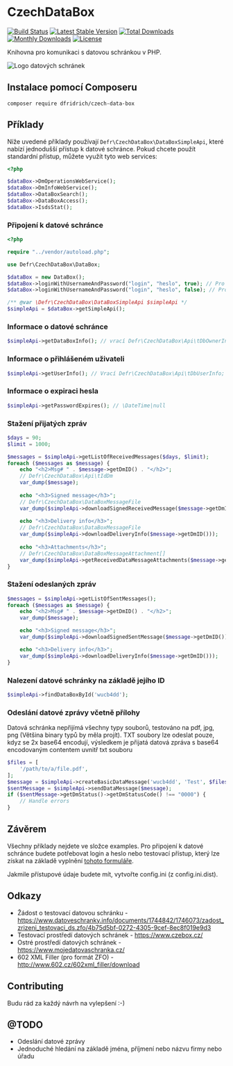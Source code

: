 # CzechDataBox

[![Build Status](https://travis-ci.org/dfridrich/CzechDataBox.svg)](https://travis-ci.org/dfridrich/CzechDataBox)
[![Latest Stable Version](https://poser.pugx.org/dfridrich/czech-data-box/v/stable)](https://packagist.org/packages/dfridrich/czech-data-box) 
[![Total Downloads](https://poser.pugx.org/dfridrich/czech-data-box/downloads)](https://packagist.org/packages/dfridrich/czech-data-box)
[![Monthly Downloads](https://poser.pugx.org/dfridrich/czech-data-box/d/monthly)](https://packagist.org/packages/dfridrich/czech-data-box)
[![License](https://poser.pugx.org/dfridrich/czech-data-box/license)](https://packagist.org/packages/dfridrich/czech-data-box)


Knihovna pro komunikaci s datovou schránkou v PHP.

![Logo datových schránek](Resources/logo.png)

## Instalace pomocí Composeru

`composer require dfridrich/czech-data-box`

## Příklady

Níže uvedené příklady používají `Defr\CzechDataBox\DataBoxSimpleApi`, které nabízí jednodušší přístup k datové schránce. Pokud chcete použít standardní přístup, můžete využít tyto web services:

```php
<?php

$dataBox->DmOperationsWebService();
$dataBox->DmInfoWebService();
$dataBox->DataBoxSearch();
$dataBox->DataBoxAccess();
$dataBox->IsdsStat();
```

### Připojení k datové schránce

```php
<?php

require "../vendor/autoload.php";

use Defr\CzechDataBox\DataBox;

$dataBox = new DataBox();
$dataBox->loginWithUsernameAndPassword("login", "heslo", true); // Pro ostrou verzi
$dataBox->loginWithUsernameAndPassword("login", "heslo", false); // Pro verzi s testovacím přístupem

/** @var \Defr\CzechDataBox\DataBoxSimpleApi $simpleApi */
$simpleApi = $dataBox->getSimpleApi();
```

### Informace o datové schránce

```php
$simpleApi->getDataBoxInfo(); // vrací Defr\CzechDataBox\Api\tDbOwnerInfo
```

### Informace o přihlášeném uživateli

```php
$simpleApi->getUserInfo(); // Vrací Defr\CzechDataBox\Api\tDbUserInfo;
```

### Informace o expiraci hesla

```php
$simpleApi->getPasswordExpires(); // \DateTime|null
```

### Stažení přijatých zpráv

```php
$days = 90;
$limit = 1000;

$messages = $simpleApi->getListOfReceivedMessages($days, $limit);
foreach ($messages as $message) {
    echo "<h2>Msg# " . $message->getDmID() . "</h2>";
    // Defr\CzechDataBox\Api\tIdDm
    var_dump($message);
    
    echo "<h3>Signed message</h3>";
    // Defr\CzechDataBox\DataBoxMessageFile
    var_dump($simpleApi->downloadSignedReceivedMessage($message->getDmID()));
    
    echo "<h3>Delivery info</h3>";
    // Defr\CzechDataBox\DataBoxMessageFile
    var_dump($simpleApi->downloadDeliveryInfo($message->getDmID()));
    
    echo "<h3>Attachments</h3>";
    // Defr\CzechDataBox\DataBoxMessageAttachment[]
    var_dump($simpleApi->getReceivedDataMessageAttachments($message->getDmID()));
}
```

### Stažení odeslaných zpráv

```php
$messages = $simpleApi->getListOfSentMessages();
foreach ($messages as $message) {
    echo "<h2>Msg# " . $message->getDmID() . "</h2>";
    var_dump($message);

    echo "<h3>Signed message</h3>";
    var_dump($simpleApi->downloadSignedSentMessage($message->getDmID()));

    echo "<h3>Delivery info</h3>";
    var_dump($simpleApi->downloadDeliveryInfo($message->getDmID()));
}

```

### Nalezení datové schránky na základě jejího ID

```php
$simpleApi->findDataBoxById('wucb4dd');
```


### Odeslání datové zprávy včetně přílohy

Datová schránka nepřijímá všechny typy souborů, testováno na pdf, jpg, png (Většina binary typů by měla projít).
TXT soubory lze odeslat pouze, kdyz se 2x base64 encodují, výsledkem je přijatá datová zpráva s base64 encodovaným contentem uvnitř txt souboru

```php
$files = [
    '/path/to/a/file.pdf',
];
$message = $simpleApi->createBasicDataMessage('wucb4dd', 'Test', $files);
$sentMessage = $simpleApi->sendDataMessage($message);
if ($sentMessage->getDmStatus()->getDmStatusCode() !== "0000") {
    // Handle errors
}
```

## Závěrem

Všechny příklady nejdete ve složce examples. Pro připojení k datové schránce budete potřebovat login a heslo nebo testovací přístup, který lze získat na základě vyplnění [tohoto formuláře](https://www.datoveschranky.info/documents/1744842/1746073/zadost_zrizeni_testovaci_ds.zfo/4b75d5bf-0272-4305-9cef-8ec8f019e9d3).

Jakmile přístupové údaje budete mít, vytvořte config.ini (z config.ini.dist).

## Odkazy

- Žádost o testovací datovou schránku - https://www.datoveschranky.info/documents/1744842/1746073/zadost_zrizeni_testovaci_ds.zfo/4b75d5bf-0272-4305-9cef-8ec8f019e9d3
- Testovací prostředí datových schránek - https://www.czebox.cz/
- Ostré prostředí datových schránek - https://www.mojedatovaschranka.cz/
- 602 XML Filler (pro formát ZFO) - http://www.602.cz/602xml_filler/download

## Contributing

Budu rád za každý návrh na vylepšení :-)

## @TODO

- Odeslání datové zprávy
- Jednoduché hledání na základě jména, příjmení nebo názvu firmy nebo úřadu

